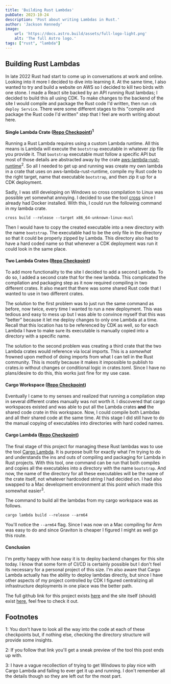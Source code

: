 ```yaml
---
title: 'Building Rust Lambdas'
pubDate: 2023-10-24
description: 'Post about writing Lambdas in Rust.'
author: 'Jackson Kennedy'
image:
    url: 'https://docs.astro.build/assets/full-logo-light.png'
    alt: 'The full Astro logo.'
tags: ["rust", "lambda"]
---
```


## Building Rust Lambdas

In late 2022 Rust had start to come up in conversations at work and  online. Looking into it more I decided to dive into learning it. At the same time, I also wanted to try and build a website on AWS so I decided to kill two birds with one stone. I made a React site backed by an API running Rust lambdas; I decided to build this all using CDK. To make changes to the backend of the site I would compile and package the Rust code I'd written, then run `cdk deploy Service`. There were some different stages to this "compile and package the Rust code I'd written" step that I feel are worth writing about here. 

#### Single Lambda Crate ([Repo Checkpoint](https://github.com/jtk5aw/random-image-site/tree/16292677aee507dbff537c94a03d854320e33c55))<sup>1</sup>

Running a Rust Lambda requires using a custom Lambda runtime. All this means is Lambda will execute the `bootstrap` executable in whatever zip file you provide it. That `bootstrap` executable must follow a specific API but most of those details are abstracted away by the crate [aws-lambda-rust-runtime](https://github.com/awslabs/aws-lambda-rust-runtime)<sup>2</sup>. So all I needed to get up and running was create my own lambda in a crate that uses on aws-lambda-rust-runtime, compile my Rust code to the right target, name that executable `bootstrap`, and then zip it up for a CDK deployment. 

Sadly, I was still developing on Windows so cross compilation to Linux was possible yet somewhat annoying. I decided to use the tool [cross](https://github.com/cross-rs/cross) since I already had Docker installed. With this, I could run the following command in my lambda crate. 
```shell
cross build --release --target x86_64-unknown-linux-musl
``` 
Then I would have to copy the created executable into a new directory with the name `bootstrap`. The executable had to be the only file in the directory so that it could be properly zipped by Lambda. This directory also had to have a hard coded name so that whenever a CDK deployment was run it could look in the same place. 

#### Two Lambda Crates ([Repo Checkpoint](https://github.com/jtk5aw/random-image-site/tree/75d28168a54341fe226dcddbd08c51944daeee7d))

To add more functionality to the site I decided to add a second Lambda. To do so, I added a second crate that for the new lambda. This complicated the compilation and packaging step as it now required compiling in two different crates. It also meant that there was some shared Rust code that I wanted to use in two different crates. 

The solution to the first problem was to just run the same command as before, now twice, every time I wanted to run a new deployment. This was tedious and easy to mess up but I was able to convince myself that this was "better" because it let me deploy changes to only one Lambda at a time. Recall that this location has to be referenced by CDK as well, so for each Lambda I have to make sure its executable is manually copied into a directory with a specific name. 

The solution to the second problem was creating a third crate that the two Lambda crates would reference via local imports. This is a *somewhat* frowned upon method of doing imports from what I can tell in the Rust community. This is mostly because it makes it impossible to publish to crates.io without changes or conditional logic in crates.toml. Since I have no plans/desire to do this, this works just fine for my use case. 

#### Cargo Workspace ([Repo Checkpoint](https://github.com/jtk5aw/random-image-site/tree/fcff5dd556edd8a07d40348899da1821339fc3f1))

Eventually I came to my senses and realized that running a compilation step in several different crates manually was not worth it. I discovered that cargo workspaces existed and was able to put all the Lambda crates **and** the shared code crate in this workspace. Now, I could compile both Lambdas and all their shared code at the same time. At this stage I did still have to do the manual copying of executables into directories with hard coded names. 

#### Cargo Lambda ([Repo Checkpoint](https://github.com/jtk5aw/random-image-site/tree/9e8a1bbe8884cc7c9f018c19659bca1920ce3a27))

The final stage of this project for managing these Rust lambdas was to use the tool [Cargo Lambda](https://www.cargo-lambda.info/). It is purpose built for exactly what I'm trying to do and understands the ins and outs of compiling and packaging for Lambda in Rust projects. With this tool, one command can be run that both compiles and copies all the executables into a directory with the name `bootstrap`. And now, the name of the directory for all these executables will be the name of the crate itself, not whatever hardcoded string I had decided on. I had also swapped to a Mac development environment at this point which made this somewhat easier<sup>3</sup>.

The command to build all the lambdas from my cargo workspace was as follows. 
```shell
cargo lambda build --release --arm64
```
You'll notice the `--arm64` flag. Since I was now on a Mac compiling for Arm was easy to do and since Graviton is cheaper I figured I might as well go this route. 

#### Conclusion

I'm pretty happy with how easy it is to deploy backend changes for this site today. I know that some form of CI/CD is certainly possible but I don't feel its necessary for a personal project of this size. I'm also aware that Cargo Lambda actually has the ability to deploy lambdas directly, but since I have other aspects of my project controlled by CDK I figured centralizing all infrastructure deployments in one place was the better path. 

The full github link for this project exists [here](https://github.com/jtk5aw/random-image-site/) and the site itself (should) exist [here](https://jtken.com), feel free to check it out. 

## Footnotes

1: You don't have to look all the way into the code at each of these checkpoints but, if nothing else, checking the directory structure will provide some insights. 

2: If you follow that link you'll get a sneak preview of the tool this post ends up with. 

3: I have a vague recollection of trying to get Windows to play nice with Cargo Lambda and failing to ever get it up and running. I don't remember all the details though so they are left out for the most part. 